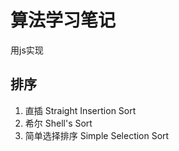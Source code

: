 # 算法学习笔记
用js实现
## 排序
1. 直插 Straight Insertion Sort
2. 希尔 Shell's Sort
3. 简单选择排序 Simple Selection Sort